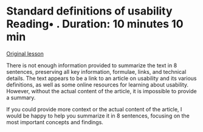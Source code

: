# Standard definitions of usability Reading• . Duration: 10 minutes 10 min

[Original lesson](https://www.coursera.org/learn/uol-web-development/supplement/sWukz/standard-definitions-of-usability)

There is not enough information provided to summarize the text in 8 sentences, preserving all key information, formulae, links, and technical details. The text appears to be a link to an article on usability and its various definitions, as well as some online resources for learning about usability. However, without the actual content of the article, it is impossible to provide a summary.

If you could provide more context or the actual content of the article, I would be happy to help you summarize it in 8 sentences, focusing on the most important concepts and findings.

